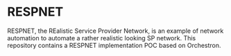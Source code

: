 # RESPNET

RESPNET, the REalistic Service Provider Network, is an example of network automation to automate a rather realistic looking SP network. This repository contains a RESPNET implementation POC based on Orchestron.
